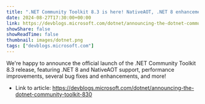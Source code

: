 ```yaml
---
title: ".NET Community Toolkit 8.3 is here! NativeAOT, .NET 8 enhancements, and more!"
date: 2024-08-27T17:30:00+00:00
link: https://devblogs.microsoft.com/dotnet/announcing-the-dotnet-community-toolkit-830
showShare: false
showReadTime: false
thumbnail: images/dotnet.png
tags: ["devblogs.microsoft.com"]
---
```

We're happy to announce the official launch of the .NET Community Toolkit 8.3 release, featuring .NET 8 and NativeAOT support, performance improvements, several bug fixes and enhancements, and more!

- Link to article: https://devblogs.microsoft.com/dotnet/announcing-the-dotnet-community-toolkit-830